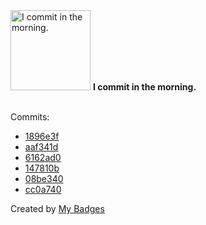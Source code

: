 <img src="https://my-badges.github.io/my-badges/morning-commits.png" alt="I commit in the morning." title="I commit in the morning." width="128">
<strong>I commit in the morning.</strong>
<br><br>

Commits:

- <a href="https://github.com/p0dalirius/winacl/commit/1896e3f8367d31ab528a3436821b049f68efe7e4">1896e3f</a>
- <a href="https://github.com/p0dalirius/winacl/commit/aaf341d2c49b6a51387428545dd9a0cc2ce8feab">aaf341d</a>
- <a href="https://github.com/p0dalirius/winacl/commit/6162ad0faf43f2ffedae9677085e700d95d5bfc0">6162ad0</a>
- <a href="https://github.com/p0dalirius/smbclient-ng/commit/147810b14260ed943f28ac2c0c89f5a70d395f29">147810b</a>
- <a href="https://github.com/p0dalirius/smbclient-ng/commit/08be340794f90c403599dd755fe12fc345eb3b41">08be340</a>
- <a href="https://github.com/p0dalirius/smbclient-ng/commit/cc0a7406ec3baad2bf2faa1f173e56d670e70155">cc0a740</a>


Created by <a href="https://github.com/my-badges/my-badges">My Badges</a>